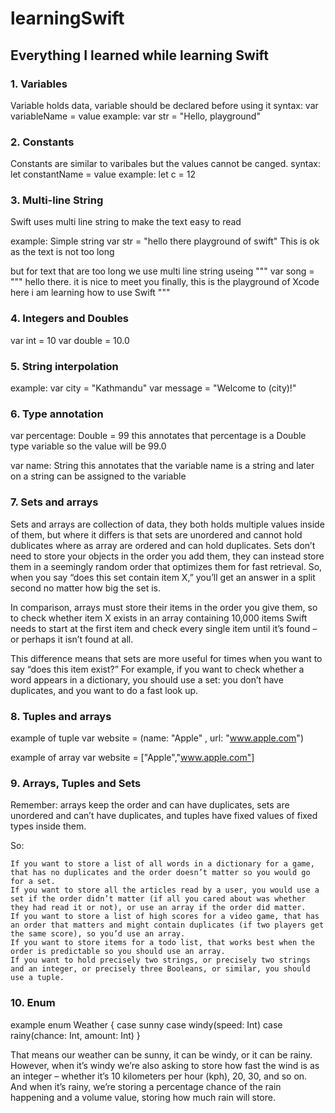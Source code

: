 # learningSwift

## Everything I learned while learning Swift

### 1. Variables
Variable holds data, variable should be declared before using it
syntax: var variableName = value
example: var str = "Hello, playground"

### 2. Constants
Constants are similar to varibales but the values cannot be canged.
syntax:  let constantName = value
example: let c = 12

### 3. Multi-line String
Swift uses multi line string to make the text easy to read

example:
Simple string var str = "hello there playground of swift"
This is ok as the text is not too long

but for text that are too long we use multi line string useing """
var song = """
hello there. 
it is nice to meet you finally,
this is the playground of Xcode 
here i am learning how to use Swift
"""

### 4. Integers and Doubles
var int = 10
var double = 10.0

### 5. String interpolation
example:
var city = "Kathmandu"
var message = "Welcome to \(city)!"

### 6. Type annotation
var percentage: Double = 99
this annotates that percentage is a Double type variable so the value will be 99.0

var name: String
this annotates that the variable name is a string and later on a string can be assigned to the variable

### 7. Sets and arrays
Sets and arrays are collection of data, they both holds multiple values inside of them, but where it differs is that sets are unordered and cannot hold dublicates where as array are ordered and can hold duplicates. Sets don’t need to store your objects in the order you add them, they can instead store them in a seemingly random order that optimizes them for fast retrieval. So, when you say “does this set contain item X,” you’ll get an answer in a split second no matter how big the set is.

In comparison, arrays must store their items in the order you give them, so to check whether item X exists in an array containing 10,000 items Swift needs to start at the first item and check every single item until it’s found – or perhaps it isn’t found at all.

This difference means that sets are more useful for times when you want to say “does this item exist?” For example, if you want to check whether a word appears in a dictionary, you should use a set: you don’t have duplicates, and you want to do a fast look up. 

### 8. Tuples and arrays
example of tuple
var website = (name: "Apple" , url: "www.apple.com")

example of array
var website = ["Apple","www.apple.com"]

### 9. Arrays, Tuples and Sets
Remember: arrays keep the order and can have duplicates, sets are unordered and can’t have duplicates, and tuples have fixed values of fixed types inside them.

So:

    If you want to store a list of all words in a dictionary for a game, that has no duplicates and the order doesn’t matter so you would go for a set.
    If you want to store all the articles read by a user, you would use a set if the order didn’t matter (if all you cared about was whether they had read it or not), or use an array if the order did matter.
    If you want to store a list of high scores for a video game, that has an order that matters and might contain duplicates (if two players get the same score), so you’d use an array.
    If you want to store items for a todo list, that works best when the order is predictable so you should use an array.
    If you want to hold precisely two strings, or precisely two strings and an integer, or precisely three Booleans, or similar, you should use a tuple.

### 10. Enum
example
enum Weather {
    case sunny
    case windy(speed: Int)
    case rainy(chance: Int, amount: Int)
}

That means our weather can be sunny, it can be windy, or it can be rainy. However, when it’s windy we’re also asking to store how fast the wind is as an integer – whether it’s 10 kilometers per hour (kph), 20, 30, and so on. And when it’s rainy, we’re storing a percentage chance of the rain happening and a volume value, storing how much rain will store.

